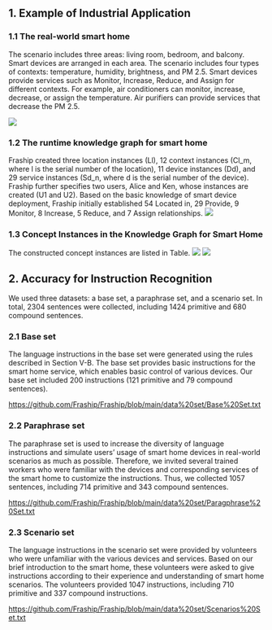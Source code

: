 ## 1. Example of Industrial Application


### 1.1 The real-world smart home

The scenario includes three areas: living room, bedroom, and balcony. Smart devices are arranged in each area. The scenario includes four types of contexts: temperature, humidity, brightness, and PM 2.5. Smart devices provide services such as Monitor, Increase, Reduce, and Assign for different contexts. For example, air conditioners can monitor, increase, decrease, or assign the temperature. Air purifiers can provide services that decrease the PM 2.5.



<a href="https://sm.ms/image/kxMZQfN213bhnEF" target="_blank"><img src="https://i.loli.net/2021/05/07/kxMZQfN213bhnEF.png" ></a>
### 1.2  The runtime knowledge graph for smart home

Fraship created three location instances (Ll), 12 context instances (Cl_m, where l is the serial number of the location), 11 device instances (Dd), and 29 service instances (Sd_n, where d is the serial number of the device). Fraship further specifies two users, Alice and Ken, whose instances are created (U1 and U2). Based on the basic knowledge of smart device deployment, Fraship initially established 54 Located in, 29 Provide, 9 Monitor, 8 Increase, 5 Reduce, and 7 Assign relationships.
<a href="https://sm.ms/image/GNECl3BqOV61inS" target="_blank"><img src="https://i.loli.net/2021/05/07/GNECl3BqOV61inS.png" ></a>


### 1.3  Concept Instances in the Knowledge Graph for Smart Home

The constructed concept instances are listed in Table.
<a href="https://sm.ms/image/ykOjlctn5QiGwsV" target="_blank"><img src="https://i.loli.net/2021/05/06/ykOjlctn5QiGwsV.png" ></a>
<a href="https://sm.ms/image/tefuCOTRxPK7oq3" target="_blank"><img src="https://i.loli.net/2021/05/06/tefuCOTRxPK7oq3.png" ></a>



## 2. Accuracy for Instruction Recognition

We used three datasets: a base set, a paraphrase set, and a scenario set. In total, 2304 sentences were collected, including 1424 primitive and 680 compound sentences.
### 2.1 Base set

The language instructions in the base set were generated using the rules described in Section V-B. The base set provides basic instructions for the smart home service, which enables basic control of various devices. Our base set included 200 instructions (121 primitive and 79 compound sentences).

https://github.com/Fraship/Fraship/blob/main/data%20set/Base%20Set.txt

### 2.2 Paraphrase set

The paraphrase set is used to increase the diversity of language instructions and simulate users’ usage of smart home devices in real-world scenarios as much as possible. Therefore, we invited several trained workers who were familiar with the devices and corresponding services of the smart home to customize the instructions. Thus, we collected 1057 sentences, including 714 primitive and 343 compound sentences.

https://github.com/Fraship/Fraship/blob/main/data%20set/Paragphrase%20Set.txt

### 2.3 Scenario set

The language instructions in the scenario set were provided by volunteers who were unfamiliar with the various devices and services. Based on our brief introduction to the smart home, these volunteers were asked to give instructions according to their experience and understanding of smart home scenarios. The volunteers provided 1047 instructions, including 710 primitive and 337 compound instructions.

https://github.com/Fraship/Fraship/blob/main/data%20set/Scenarios%20Set.txt
